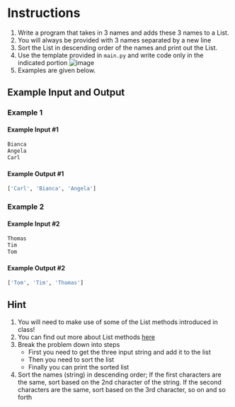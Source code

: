 # Instructions  

  1. Write a program that takes in 3 names and adds these 3 names to a List.
  2. You will always be provided with 3 names separated by a new line
  3. Sort the List in descending order of the names and print out the List.
  4. Use the template provided in `main.py` and write code only in the indicated portion
   ![image](image.png)
  6. Examples are given below.

## Example Input and Output

### Example 1
#### Example Input #1
```python
Bianca
Angela
Carl
```

#### Example Output #1
```bash
['Carl', 'Bianca', 'Angela']
```

### Example 2
#### Example Input #2
```python
Thomas
Tim 
Tom
```

#### Example Output #2
```python
['Tom', 'Tim', 'Thomas']
```
  
## Hint
  1. You will need to make use of some of the List methods introduced in class!
  2. You can find out more about List methods [here](https://www.w3schools.com/python/python_ref_list.asp)
  3. Break the problem down into steps
     - First you need to get the three input string and add it to the list
     - Then you need to sort the list
     - Finally you can print the sorted list
  4. Sort the names (string) in descending order; If the first characters are the same, sort based on the 2nd character of the string. If the second characters are the same, sort based on the 3rd character, so on and so forth
